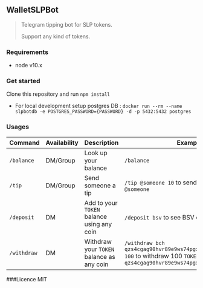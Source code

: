 ## WalletSLPBot

> Telegram tipping bot for SLP tokens.  
>
> Support any kind of tokens.

### Requirements
- node v10.x


### Get started

Clone this repository and run `npm install`

- For local development setup postgres DB : `docker run --rm --name slpbotdb -e POSTGRES_PASSWORD={PASSWORD} -d -p 5432:5432 postgres`

### Usages

| Command     | Availability | Description                            | Example                                                                                                                                   |
| ----------- | ------------ | -------------------------------------- | ----------------------------------------------------------------------------------------------------------------------------------------- |
| `/balance`  | DM/Group     | Look up your balance               | `/balance`                                                                                                                                |
| `/tip`      | DM/Group     | Send someone a tip                     | `/tip @someone 10` to send 10 `TOKEN` to `@someone`                                                                                           |
| `/deposit`  | DM           | Add to your `TOKEN` balance using any coin | `/deposit bsv` to see BSV deposit instructions                                                                                            |
| `/withdraw` | DM           | Withdraw your `TOKEN` balance as any coin  | `/withdraw bch qzs4cgag90hvr89e9ws74pgx763j9u32pus3yf8n7w 100` to withdraw 100 `TOKEN` as BCH to `qzs4cgag90hvr89e9ws74pgx763j9u32pus3yf8n7w` |

###Licence
MIT